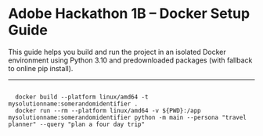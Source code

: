 # Adobe Hackathon 1B – Docker Setup Guide

This guide helps you build and run the project in an isolated Docker environment using Python 3.10 and predownloaded packages (with fallback to online pip install).

---


```

  docker build --platform linux/amd64 -t mysolutionname:somerandomidentifier .
  docker run --rm --platform linux/amd64 -v ${PWD}:/app mysolutionname:somerandomidentifier python -m main --persona "travel planner" --query "plan a four day trip"
 
``` 
